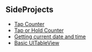 SideProjects
--------------

* [Tap Counter](https://github.com/rocooshiang/LearningSwiftRecord/tree/master/SideProjects/list/TapCounter)
* [Tap or Hold Counter](https://github.com/rocooshiang/LearningSwiftRecord/tree/master/SideProjects/list/GestureRecognizer)
* [Getting current date and time](https://github.com/rocooshiang/LearningSwiftRecord/tree/master/SideProjects/list/CurrentTime)
* [Basic UITableView](https://github.com/rocooshiang/LearningSwiftRecord/tree/master/SideProjects/list/BasicTableVIew)
